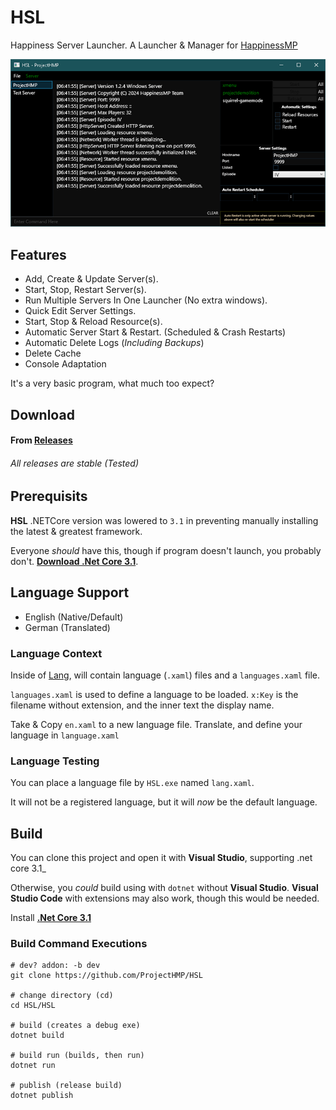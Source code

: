 # HSL

Happiness Server Launcher. A Launcher & Manager for [HappinessMP](https://happinessmp.net/)

<img src="hsl.png"/>

## Features
- Add, Create & Update Server(s).
- Start, Stop, Restart Server(s).
- Run Multiple Servers In One Launcher (No extra windows).
- Quick Edit Server Settings.
- Start, Stop & Reload Resource(s).
- Automatic Server Start & Restart. (Scheduled & Crash Restarts)
- Automatic Delete Logs (_Including Backups_)
- Delete Cache
- Console Adaptation

It's a very basic program, what much too expect? 

## Download 
#### From [Releases](https://github.com/ProjectHMP/HSL/releases) 
###### _All releases are stable (Tested)_

## Prerequisits

**HSL** .NETCore version was lowered to `3.1` in preventing manually installing the latest & greatest framework.

Everyone _should_ have this, though if program doesn't launch, you probably don't. **[Download .Net Core 3.1](https://dotnet.microsoft.com/en-us/download/dotnet/3.1)**.

## Language Support

- English (Native/Default)
- German (Translated)

### Language Context

Inside of [Lang](HSL/Lang), will contain language (`.xaml`) files and a `languages.xaml` file.

`languages.xaml` is used to define a language to be loaded.
`x:Key` is the filename without extension, and the inner text the display name.

Take & Copy `en.xaml` to a new language file. Translate, and define your language in `language.xaml`

### Language Testing

You can place a language file by `HSL.exe` named `lang.xaml`.

It will not be a registered language, but it will _now_ be the default language.

## Build
You can clone this project and open it with **Visual Studio**, supporting .net core 3.1_ 

Otherwise, you _could_ build using with `dotnet` without **Visual Studio**. 
**Visual Studio Code** with extensions may also work, though this would be needed.

Install **[.Net Core 3.1](https://dotnet.microsoft.com/en-us/download/dotnet/3.1)**

### Build Command Executions

```batch
# dev? addon: -b dev
git clone https://github.com/ProjectHMP/HSL

# change directory (cd)
cd HSL/HSL

# build (creates a debug exe)
dotnet build

# build run (builds, then run)
dotnet run

# publish (release build)
dotnet publish
```
